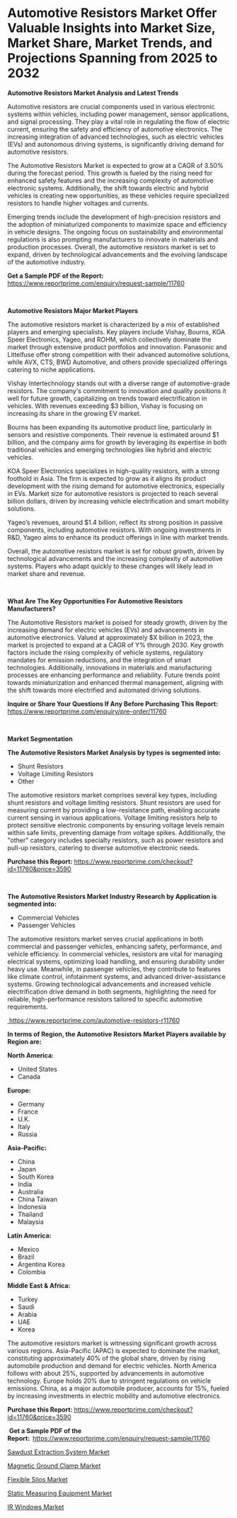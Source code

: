 <p><h1>Automotive Resistors Market Offer Valuable Insights into Market Size, Market Share, Market Trends, and Projections Spanning from 2025 to 2032</h1></p><p><strong>Automotive Resistors Market Analysis and Latest Trends</strong></p>
<p><p>Automotive resistors are crucial components used in various electronic systems within vehicles, including power management, sensor applications, and signal processing. They play a vital role in regulating the flow of electric current, ensuring the safety and efficiency of automotive electronics. The increasing integration of advanced technologies, such as electric vehicles (EVs) and autonomous driving systems, is significantly driving demand for automotive resistors.</p><p>The Automotive Resistors Market is expected to grow at a CAGR of 3.50% during the forecast period. This growth is fueled by the rising need for enhanced safety features and the increasing complexity of automotive electronic systems. Additionally, the shift towards electric and hybrid vehicles is creating new opportunities, as these vehicles require specialized resistors to handle higher voltages and currents.</p><p>Emerging trends include the development of high-precision resistors and the adoption of miniaturized components to maximize space and efficiency in vehicle designs. The ongoing focus on sustainability and environmental regulations is also prompting manufacturers to innovate in materials and production processes. Overall, the automotive resistors market is set to expand, driven by technological advancements and the evolving landscape of the automotive industry.</p></p>
<p><strong>Get a Sample PDF of the Report:&nbsp;</strong> <a href="https://www.reportprime.com/enquiry/request-sample/11760?utm_campaign=3139&utm_medium=2&utm_source=Github&utm_content=ia&utm_term=17032025&utm_id=automotive-resistors">https://www.reportprime.com/enquiry/request-sample/11760</a></p>
<p>&nbsp;</p>
<p><strong>Automotive Resistors Major Market Players</strong></p>
<p><p>The automotive resistors market is characterized by a mix of established players and emerging specialists. Key players include Vishay, Bourns, KOA Speer Electronics, Yageo, and ROHM, which collectively dominate the market through extensive product portfolios and innovation. Panasonic and Littelfuse offer strong competition with their advanced automotive solutions, while AVX, CTS, BWD Automotive, and others provide specialized offerings catering to niche applications.</p><p>Vishay Intertechnology stands out with a diverse range of automotive-grade resistors. The company's commitment to innovation and quality positions it well for future growth, capitalizing on trends toward electrification in vehicles. With revenues exceeding $3 billion, Vishay is focusing on increasing its share in the growing EV market.</p><p>Bourns has been expanding its automotive product line, particularly in sensors and resistive components. Their revenue is estimated around $1 billion, and the company aims for growth by leveraging its expertise in both traditional vehicles and emerging technologies like hybrid and electric vehicles.</p><p>KOA Speer Electronics specializes in high-quality resistors, with a strong foothold in Asia. The firm is expected to grow as it aligns its product development with the rising demand for automotive electronics, especially in EVs. Market size for automotive resistors is projected to reach several billion dollars, driven by increasing vehicle electrification and smart mobility solutions.</p><p>Yageo’s revenues, around $1.4 billion, reflect its strong position in passive components, including automotive resistors. With ongoing investments in R&D, Yageo aims to enhance its product offerings in line with market trends.</p><p>Overall, the automotive resistors market is set for robust growth, driven by technological advancements and the increasing complexity of automotive systems. Players who adapt quickly to these changes will likely lead in market share and revenue.</p></p>
<p>&nbsp;</p>
<p><strong>What Are The Key Opportunities For Automotive Resistors Manufacturers?</strong></p>
<p><p>The Automotive Resistors market is poised for steady growth, driven by the increasing demand for electric vehicles (EVs) and advancements in automotive electronics. Valued at approximately $X billion in 2023, the market is projected to expand at a CAGR of Y% through 2030. Key growth factors include the rising complexity of vehicle systems, regulatory mandates for emission reductions, and the integration of smart technologies. Additionally, innovations in materials and manufacturing processes are enhancing performance and reliability. Future trends point towards miniaturization and enhanced thermal management, aligning with the shift towards more electrified and automated driving solutions.</p></p>
<p><strong>Inquire or Share Your Questions If Any Before Purchasing This Report:</strong> <a href="https://www.reportprime.com/enquiry/pre-order/11760?utm_campaign=3139&utm_medium=2&utm_source=Github&utm_content=ia&utm_term=17032025&utm_id=automotive-resistors">https://www.reportprime.com/enquiry/pre-order/11760</a></p>
<p>&nbsp;</p>
<p><strong>Market Segmentation</strong></p>
<p><strong>The Automotive Resistors Market Analysis by types is segmented into:</strong></p>
<p><ul><li>Shunt Resistors</li><li>Voltage Limiting Resistors</li><li>Other</li></ul></p>
<p><p>The automotive resistors market comprises several key types, including shunt resistors and voltage limiting resistors. Shunt resistors are used for measuring current by providing a low-resistance path, enabling accurate current sensing in various applications. Voltage limiting resistors help to protect sensitive electronic components by ensuring voltage levels remain within safe limits, preventing damage from voltage spikes. Additionally, the "other" category includes specialty resistors, such as power resistors and pull-up resistors, catering to diverse automotive electronic needs.</p></p>
<p><strong>Purchase this Report:&nbsp;</strong><a href="https://www.reportprime.com/checkout?id=11760&price=3590&utm_campaign=3139&utm_medium=2&utm_source=Github&utm_content=ia&utm_term=17032025&utm_id=automotive-resistors">https://www.reportprime.com/checkout?id=11760&price=3590</a></p>
<p>&nbsp;</p>
<p><strong>The Automotive Resistors Market Industry Research by Application is segmented into:</strong></p>
<p><ul><li>Commercial Vehicles</li><li>Passenger Vehicles</li></ul></p>
<p><p>The automotive resistors market serves crucial applications in both commercial and passenger vehicles, enhancing safety, performance, and vehicle efficiency. In commercial vehicles, resistors are vital for managing electrical systems, optimizing load handling, and ensuring durability under heavy use. Meanwhile, in passenger vehicles, they contribute to features like climate control, infotainment systems, and advanced driver-assistance systems. Growing technological advancements and increased vehicle electrification drive demand in both segments, highlighting the need for reliable, high-performance resistors tailored to specific automotive requirements.</p></p>
<p><a href="https://www.reportprime.com/automotive-resistors-r11760?utm_campaign=3139&utm_medium=2&utm_source=Github&utm_content=ia&utm_term=17032025&utm_id=automotive-resistors">&nbsp;https://www.reportprime.com/automotive-resistors-r11760</a></p>
<p><strong>In terms of Region, the Automotive Resistors Market Players available by Region are:</strong></p>
<p>
    <p> <strong> North America: </strong>
        <ul>
            <li>United States</li>
            <li>Canada</li>
        </ul>
        </p> 
    <p> <strong> Europe: </strong>
        <ul>
            <li>Germany</li>
            <li>France</li>
            <li>U.K.</li>
            <li>Italy</li>
            <li>Russia</li>
        </ul>
        </p> 
    <p> <strong> Asia-Pacific: </strong>
        <ul>
            <li>China</li>
            <li>Japan</li>
            <li>South Korea</li>
            <li>India</li>
            <li>Australia</li>
            <li>China Taiwan</li>
            <li>Indonesia</li>
            <li>Thailand</li>
            <li>Malaysia</li>
        </ul>
        </p> 
    <p> <strong> Latin America: </strong>
        <ul>
            <li>Mexico</li>
            <li>Brazil</li>
            <li>Argentina Korea</li>
            <li>Colombia</li>
        </ul>
        </p> 
    <p> <strong> Middle East & Africa: </strong>
        <ul>
            <li>Turkey</li>
            <li>Saudi</li>
            <li>Arabia</li>
            <li>UAE</li>
            <li>Korea</li>
        </ul>
    </p>
    </p>
<p><p>The automotive resistors market is witnessing significant growth across various regions. Asia-Pacific (APAC) is expected to dominate the market, constituting approximately 40% of the global share, driven by rising automobile production and demand for electric vehicles. North America follows with about 25%, supported by advancements in automotive technology. Europe holds 20% due to stringent regulations on vehicle emissions. China, as a major automobile producer, accounts for 15%, fueled by increasing investments in electric mobility and automotive electronics.</p></p>
<p><strong>Purchase this Report: </strong><a href="https://www.reportprime.com/checkout?id=11760&price=3590&utm_campaign=3139&utm_medium=2&utm_source=Github&utm_content=ia&utm_term=17032025&utm_id=automotive-resistors">https://www.reportprime.com/checkout?id=11760&price=3590</a></p>
<p>&nbsp;<strong>Get a Sample PDF of the Report:&nbsp;&nbsp;</strong><a href="https://www.reportprime.com/enquiry/request-sample/11760?utm_campaign=3139&utm_medium=2&utm_source=Github&utm_content=ia&utm_term=17032025&utm_id=automotive-resistors">https://www.reportprime.com/enquiry/request-sample/11760</a></p>
<p><strong></strong></p>
<p><p><a href="https://www.linkedin.com/pulse/comprehensive-analysis-sawdust-extraction-system-market-ujvbe?utm_campaign=3139&utm_medium=2&utm_source=Github&utm_content=ia&utm_term=17032025&utm_id=automotive-resistors">Sawdust Extraction System Market</a></p><p><a href="https://www.linkedin.com/pulse/revenue-demand-forecast-magnetic-ground-clamp-industry-projected-77tce?utm_campaign=3139&utm_medium=2&utm_source=Github&utm_content=ia&utm_term=17032025&utm_id=automotive-resistors">Magnetic Ground Clamp Market</a></p><p><a href="https://www.linkedin.com/pulse/strategic-analysis-flexible-silos-market-forecast-ny39e?utm_campaign=3139&utm_medium=2&utm_source=Github&utm_content=ia&utm_term=17032025&utm_id=automotive-resistors">Flexible Silos Market</a></p><p><a href="https://www.linkedin.com/pulse/static-measuring-equipment-market-revolution-driving-factors-kpkme?utm_campaign=3139&utm_medium=2&utm_source=Github&utm_content=ia&utm_term=17032025&utm_id=automotive-resistors">Static Measuring Equipment Market</a></p><p><a href="https://www.linkedin.com/pulse/data-global-ir-windows-markets-share-size-growth-opportunity-aurqe?utm_campaign=3139&utm_medium=2&utm_source=Github&utm_content=ia&utm_term=17032025&utm_id=automotive-resistors">IR Windows Market</a></p></p>
